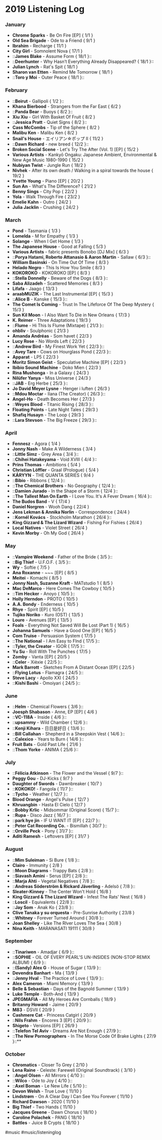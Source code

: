 # 2019 Listening Log

### January
* **Chrome Sparks** - Be On Fire [EP] { 1/1 }
* **Old Sea Brigade** - Ode to a Friend { 9/1 }
* **Ibrahim** - Recharge { 11/1 }
* **City Girl** - Somnolent Nova { 17/1 }
* ::**James Blake** - Assume Form { 18/1 }::
* ::**Deerhunter** - Why Hasn’t Everything Already Disappeared? { 18/1 }::
* **Julian Lynch** - Rat's Spit { 18/1 }
* **Sharon van Etten** - Remind Me Tomorrow { 18/1 }
* ::**Toro y Moi** - Outer Peace { 18/1 }::

### February
* ::**Beirut** - Gallipoli { 1/2 }::
* **Khana Bierbood** - Strangers from the Far East { 6/2 }
* ::**Panda Bear** - Buoys { 8/2 }::
* **Xiu Xiu** - Girl With Basket Of Fruit { 8/2 }
* ::**Jessica Pratt** - Quiet Signs { 8/2 }::
* **Cass McCombs** - Tip of the Sphere { 8/2 }
* **Malibu Ken** - Malibu Ken { 8/2 }
* **Snail's House** - エイリアン☆ポップ II { 11/2 }
* ::**Dawn Richard** - new breed { 12/2 }::
* **Broken Social Scene** - Let's Try The After (Vol. 1) [EP] { 15/2 }
* **Various Artists** - Kankyō Ongaku: Japanese Ambient, Environmental & New Age Music 1980-1990 { 15/2 }
* **Nubiyan Twist** - Jungle Run { 18/2 }
* **Nivhek** - After its own death / Walking in a spiral towards the house { 19/2 }
* **Yvette Young** - Piano [EP] { 20/2 }
* **Sun An** - What's The Difference? { 21/2 }
* **Benny Sings** - City Pop { 22/2 }
* **Yola** - Walk Through Fire { 23/2 }
* **Emelie Kahn** - Outro { 24/2 }
* **Julia Jacklin** - Crushing { 24/2 }

### March
* **Pond** - Tasmania { 1/3 }
* **Lomelda** - M for Empathy { 1/3 }
* **Solange** - When I Get Home { 1/3 }
* **The Japanese House** - Good at Falling { 5/3 }
* **Various Artists** - fabric presents Bonobo [DJ Mix] { 6/3 }
* ::**Porya Hatami, Roberto Attanasio & Aaron Martin** - Sallaw { 6/3 }::
* **William Basinski** - On Time Out Of Time { 8/3 }
* **Helado Negro** - This Is How You Smile { 8/3 }
* **KOKOROKO** - KOKOROKO [EP] { 8/3 }
* ::**Stella Donnelly** - Beware of the Dogs { 8/3 }::
* **Saba Alizadeh** - Scattered Memories { 8/3 }
* **Lifafa** - Jaago { 13/3 }
* **araabMUZIK** - The Last Instrumental [EP] { 15/3 }
* ::**Alice B** - Kanske { 15/3 }::
* **The Comet Is Coming** - Trust In The Lifeforce Of The Deep Mystery { 15/3 }
* **Sun Kil Moon** - I Also Want To Die in New Orleans { 17/3 }
* **K. Reimer** - Three Adaptations { 19/3 }
* ::**Flume** - Hi This Is Flume (Mixtape) { 21/3 }::
* **ohbliv** - Soulphonic { 21/3 }
* **Amanda Andréas** - Som havet { 22/3 }
* **Lucy Rose** - No Words Left { 22/3 }
* ::**Andrew Bird** - My Finest Work Yet { 22/3 }::
* ::**Avey Tare** - Cows on Hourglass Pond { 22/3 }::
* **Apparat** - LP5 { 22/3 }
* **Moritz Simon Geist** - Speculative Machine [EP] { 22/3 }
* **Ibibio Sound Machine** - Doko Mien { 22/3 }
* **Rina Mushonga** - In a Galaxy { 24/3 }
* **Nilüfer Yanya** - Miss Universe { 24/3 }
* ::**JAB** - Erg Herbe { 25/3 }::
* **Jo David Meyer Lysne** - Henger i luften { 26/3 }
* ::**Mdou Moctar** - Ilana (The Creator) { 26/3 }::
* **Angel-Ho** - Death Becomes Her { 27/3 }
* ::**Weyes Blood** - Titanic Rising { 28/3 }::
* **Floating Points** - Late Night Tales { 29/3 }
* **Shafiq Husayn** - The Loop { 29/3 }
* ::**Lara Stevson** - The Big Freeze { 29/3 }::

### April
* **Fennesz** - Agora { 1/4 }
* **Jonny Nash** - Make A Wilderness { 3/4 } 
* ::**Little Simz** - Grey Area { 3/4 }::
* ::**Chihei Hatakeyama** - Void XVIII { 4/4 }::
* **Prins Thomas** - Ambitions { 5/4 }
* **Christian Löffler** - Graal (Prologue) { 5/4 }
* **KÁRYYN** - THE QUANTA SERIES { 9/4 }
* ::**Bibio** - Ribbons { 12/4 }::
* ::**The Chemical Brothers** - No Geography { 12/4 }::
* ::**Damien Jurado** - In the Shape of a Storm { 12/4 }::
* ::**The Tallest Man On Earth** - I Love You. It's A Fever Dream { 16/4 }:: 
* **The Budos Band** - V { 17/4 }
* **Daniel Norgren** - Wooh Dang { 22/4 }
* **Jens Lekman & Annika Norlin** - Correspondence { 24/4 }
* ::**Kornél Kovács** - Stockholm Marathon { 26/4 }::
* **King Gizzard & The Lizard Wizard** - Fishing For Fishies { 26/4 }
* **Local Natives** - Violet Street { 26/4 }
* **Kevin Morby** - Oh My God { 26/4 }

### May
* ::**Vampire Weekend** - Father of the Bride { 3/5 }::
* ::**Big Thief** - U.F.O.F. { 3/5 }::
* **Wy** - Softie { 7/5 }
* **Ana Roxanne** - ~~~ [EP] { 8/5 }
* **Meitei** - Komachi { 8/5 }
* **Jonny Nash, Suzanne Kraft** - MATstudio 1 { 8/5 }
* **Mac DeMarco** - Here Comes The Cowboy { 10/5 }
* ::**Tim Hecker** - Anoyo { 10/5 }::
* **Holly Herndon** - PROTO { 10/5 }
* **A.A. Bondy** - Enderness { 10/5 }
* **Rhye** - Spirit [EP] { 10/5 }
* **Tujiko Noriko** - Kuro (OST) { 13/5 }
* **Loure** - Avenues [EP] { 13/5 }
* **Foals** - Everything Not Saved Will Be Lost (Part 1) { 16/5 }
* **Johanna Samuels** - Have a Good One [EP] { 16/5 }
* **Com Truise** - Persuasion System { 17/5 }
* ::**The National** - I Am Easy to FInd { 17/5 }::
* ::**Tyler, the Creator** - IGOR { 17/5 }::
* **Yu Su** - Roll With The Punches { 17/5 }
* **Zomby** - Vanta [EP] { 20/5 }
* ::**Celer** - Xièxie { 22/5 }::
* **Mark Barrott** - Sketches From A Distant Ocean [EP] { 22/5 }
* ::**Flying Lotus** - Flamagra { 24/5 }::
* **Steve Lacy** - Apollo XXI { 24/5 }
* ::**Kishi Bashi** - Omoiyari { 24/5 }::

### June
* ::**Helm** - Chemical Flowers { 3/6 }::
* **Joesph Shabason** - Anne, EP [EP] { 4/6 }
* ::**VC-118A** - Inside { 4/6 }::
* ::**upsammy** - Wild Chamber { 12/6 }::
* ::**Kenji Kihara** - 日日是好日 { 13/6 }::
* ::**Bill Callahan** - Shepherd in a Sheepskin Vest { 14/6 }::
* ::**Calexico** - Years to Burn { 14/6 }::
* **Fruit Bats** - Gold Past Life { 21/6 }
* ::**Thom Yorke** - ANIMA { 25/6 }::

### July
* ::**Félicia Atkinson** - The Flower and the Vessel { 9/7 }::
* **Peggy Gou** - DJ-Kicks { 9/7 }
* **Daughter of Swords** - Dawnbreaker { 10/7 }
* ::**KOKOKO!** - Fangola { 11/7 }::
* ::**Tycho** - Weather { 12/7 }::
* **Blood Orange** - Angel's Pulse { 12/7 }
* **Khruangbin** - Hasta El Cielo { 12/7 }
* ::**Bobby Krlic** - Midsommar (Original Score) { 15/7 }::
* ::**Rupa** - Disco Jazz { 16/7 }::
* ::**park hye jin** - IF U WANT IT [EP] { 22/7 }::
* ::**Peter Cat Recording Co.** - Bismillah { 30/7 }::
* ::**Orville Peck** - Pony { 31/7 }::
* **Aditi Ramesh** - Leftovers [EP] { 31/7 }

### August
* ::**Mim Suleiman** - Si Bure { 1/8 }::
* **Clairo** - Immunity { 2/8 }
* ::**Moon Diagrams** - Trappy Bats { 2/8 }::
* ::**Siavash Amini** - Serus [EP] { 2/8 }::
* ::**Marja Ahti** - Vegetal Negatives { 7/8 }::
* ::**Andreas Söderström & Rickard Jäverling** - Adelsö { 7/8 }::
* **Sleater-Kinney** - The Center Won't Hold { 16/8 }
* **King Gizzard & The Lizard Wizard** - Infest The Rats' Nest { 16/8 }
* ::**Loscil** - Equivalents { 22/8 }::
* ::**Jay Som** - Anak Ko { 23/8 }::
* **Clive Tanaka y su orquesta** - Pre-Sunrise Authority { 23/8 }
* ::**Whitney** - Forever Turned Around { 30/8 }::
* **Joan Shelley** - Like The RIver Loves The Sea { 30/8 }
* **Nina Keith** - MARANASATI 19111 { 30/8 }

### September
* ::**Tinariwen** - Amadjar { 6/9 }::
* ::**SOPHIE** - OIL OF EVERY PEARL'S UN-INSIDES (NON-STOP REMIX ALBUM) { 6/9 }::
* ::**(Sandy) Alex G** - House of Sugar { 13/9 }::
* **Devendra Banhart** - Ma { 13/9 }
* ::**Jenny Hval** - The Practice of Love { 13/9 }::
* **Alex Cameron** - Miami Memory { 13/9 }
* **Belle & Sebastian** - Days of the Bagnold Summer { 13/9 }
* **Luke Temple** - Both-And { 13/9 }
* **JPEGMAFIA** - All My Heroes Are Cornballs { 18/9 }
* **Britanny Howard** - Jaime { 20/9 }
* **M83** - DSVII { 20/9 }
* **Cashmere Cat** - Princess Catgirl { 20/9 }
* ::**Nils Frahm** - Encores 3 [EP] { 20/9 }::
* **Shigeto** - Versions [EP] { 26/9 }
* ::**Telefon Tel Aviv** - Dreams Are Not Enough { 27/9 }::
* ::**The New Pornographers** - In The Morse Code Of Brake Lights { 27/9 }::**

### October
* **Chromatics** - Closer To Grey { 2/10 }
* **Lena Raine** - Celeste: Farewell (Original Soundtrack) { 3/10 }
* ::**Angel Olsen** - All Mirrors { 4/10 }::
* ::**Wilco** - Ode to Joy { 4/10 }::
* ::**Axel Boman** - Le New Life { 5/10 }::
* **Devon Welsh** - True Love { 11/10 }
* **Lindstrøm** - On A Clear Day I Can See You Forever { 11/10 }
* **Richard Dawson** - 2020 { 11/10 }
* **Big Thief** - Two Hands { 11/10 }
* **Jacques Greene** - Dawn Chorus { 18/10 }
* **Caroline Polachek** - PANG { 18/10 }
* **Battles** - Juice B Crypts { 18/10 }

#music #music/listeninglog